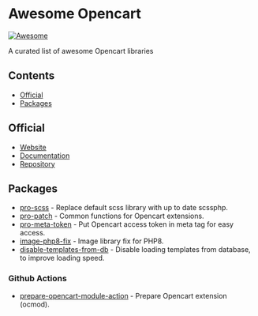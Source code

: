 # Awesome Opencart

[![Awesome](https://cdn.rawgit.com/sindresorhus/awesome/d7305f38d29fed78fa85652e3a63e154dd8e8829/media/badge.svg)](https://github.com/brokeyourbike/awesome-opencart)

A curated list of awesome Opencart libraries

## Contents

- [Official](#official)
- [Packages](#packages)

## Official

- [Website](https://opencart.com)
- [Documentation](http://docs.opencart.com/en-gb/introduction/)
- [Repository](https://github.com/opencart/opencart)

## Packages

- [pro-scss](https://github.com/brokeyourbike/pro-scss-opencart) - Replace default scss library with up to date scssphp.
- [pro-patch](https://github.com/brokeyourbike/pro-patch-opencart) - Common functions for Opencart extensions.
- [pro-meta-token](https://github.com/brokeyourbike/pro-meta-token-opencart) - Put Opencart access token in meta tag for easy access.
- [image-php8-fix](https://github.com/brokeyourbike/image-php8-fix-opencart) - Image library fix for PHP8.
- [disable-templates-from-db](https://github.com/brokeyourbike/disable-templates-from-db-opencart) - Disable loading templates from database, to improve loading speed.

### Github Actions

- [prepare-opencart-module-action](https://github.com/brokeyourbike/prepare-opencart-module-action) - Prepare Opencart extension (ocmod).
